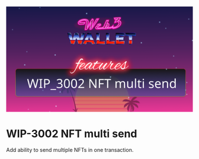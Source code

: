![image](../images/3002.png)

# WIP-3002 NFT multi send

Add ability to send multiple NFTs in one transaction.